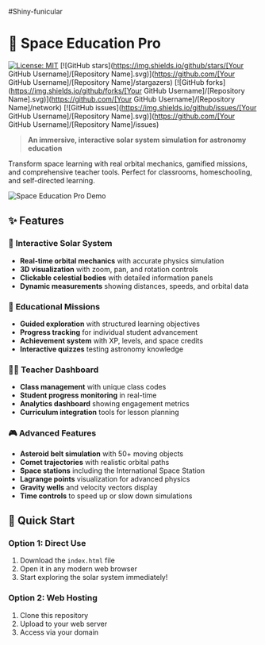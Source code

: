 #Shiny-funicular
# 🚀 Space Education Pro

[![License: MIT](https://img.shields.io/badge/License-MIT-yellow.svg)](https://opensource.org/licenses/MIT)
[![GitHub stars](https://img.shields.io/github/stars/[Your GitHub Username]/[Repository Name].svg)](https://github.com/[Your GitHub Username]/[Repository Name]/stargazers)
[![GitHub forks](https://img.shields.io/github/forks/[Your GitHub Username]/[Repository Name].svg)](https://github.com/[Your GitHub Username]/[Repository Name]/network)
[![GitHub issues](https://img.shields.io/github/issues/[Your GitHub Username]/[Repository Name].svg)](https://github.com/[Your GitHub Username]/[Repository Name]/issues)

> **An immersive, interactive solar system simulation for astronomy education**

Transform space learning with real orbital mechanics, gamified missions, and comprehensive teacher tools. Perfect for classrooms, homeschooling, and self-directed learning.

![Space Education Pro Demo](https://via.placeholder.com/800x400/1a1a2e/4a90e2?text=🚀+Space+Education+Pro+Demo)

## ✨ Features

### 🌌 **Interactive Solar System**
- **Real-time orbital mechanics** with accurate physics simulation
- **3D visualization** with zoom, pan, and rotation controls
- **Clickable celestial bodies** with detailed information panels
- **Dynamic measurements** showing distances, speeds, and orbital data

### 🎯 **Educational Missions**
- **Guided exploration** with structured learning objectives
- **Progress tracking** for individual student advancement
- **Achievement system** with XP, levels, and space credits
- **Interactive quizzes** testing astronomy knowledge

### 👩‍🏫 **Teacher Dashboard**
- **Class management** with unique class codes
- **Student progress monitoring** in real-time
- **Analytics dashboard** showing engagement metrics
- **Curriculum integration** tools for lesson planning

### 🎮 **Advanced Features**
- **Asteroid belt simulation** with 50+ moving objects
- **Comet trajectories** with realistic orbital paths
- **Space stations** including the International Space Station
- **Lagrange points** visualization for advanced physics
- **Gravity wells** and velocity vectors display
- **Time controls** to speed up or slow down simulations

## 🚀 Quick Start

### Option 1: Direct Use
1. Download the `index.html` file
2. Open it in any modern web browser
3. Start exploring the solar system immediately!

### Option 2: Web Hosting
1. Clone this repository
2. Upload to your web server
3. Access via your domain
